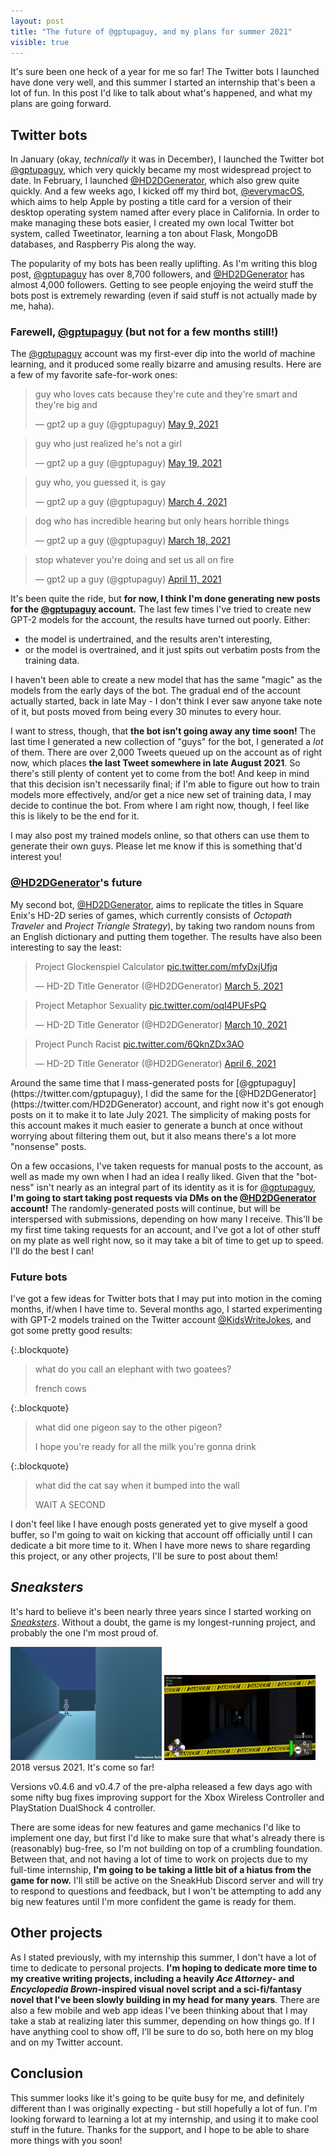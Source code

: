 ```yaml
---
layout: post
title: "The future of @gptupaguy, and my plans for summer 2021"
visible: true
---
```


It's sure been one heck of a year for me so far! The Twitter bots I launched have done very well, and this summer I started an internship that's been a lot of fun. In this post I'd like to talk about what's happened, and what my plans are going forward.

## Twitter bots
In January (okay, *technically* it was in December), I launched the Twitter bot [@gptupaguy](https://twitter.com/gptupaguy), which very quickly became my most widespread project to date.
In February, I launched [@HD2DGenerator](https://twitter.com/HD2DGenerator), which also grew quite quickly.
And a few weeks ago, I kicked off my third bot, [@everymacOS](https://twitter.com/everymacOS), which aims to help Apple by posting a title card for a version of their desktop operating system named after every place in California. In order to make managing these bots easier, I created my own local Twitter bot system, called Tweetinator, learning a ton about Flask, MongoDB databases, and Raspberry Pis along the way.

The popularity of my bots has been really uplifting. As I'm writing this blog post, [@gptupaguy](https://twitter.com/gptupaguy) has over 8,700 followers, and [@HD2DGenerator](https://twitter.com/HD2DGenerator) has almost 4,000 followers. Getting to see people enjoying the weird stuff the bots post is extremely rewarding (even if said stuff is not actually made by me, haha). 

### Farewell, [@gptupaguy](https://twitter.com/gptupaguy) (but not for a few months still!)
The [@gptupaguy](https://twitter.com/gptupaguy) account was my first-ever dip into the world of machine learning, and it produced some really bizarre and amusing results. Here are a few of my favorite safe-for-work ones:

<blockquote class="twitter-tweet"><p lang="en" dir="ltr">guy who loves cats because they&#39;re cute and they&#39;re smart and they&#39;re big and</p>&mdash; gpt2 up a guy (@gptupaguy) <a href="https://twitter.com/gptupaguy/status/1391271833475837956?ref_src=twsrc%5Etfw">May 9, 2021</a></blockquote> <script async src="https://platform.twitter.com/widgets.js" charset="utf-8"></script>

<blockquote class="twitter-tweet"><p lang="en" dir="ltr">guy who just realized he&#39;s not a girl</p>&mdash; gpt2 up a guy (@gptupaguy) <a href="https://twitter.com/gptupaguy/status/1394880522153697280?ref_src=twsrc%5Etfw">May 19, 2021</a></blockquote> <script async src="https://platform.twitter.com/widgets.js" charset="utf-8"></script>

<blockquote class="twitter-tweet"><p lang="en" dir="ltr">guy who, you guessed it, is gay</p>&mdash; gpt2 up a guy (@gptupaguy) <a href="https://twitter.com/gptupaguy/status/1367342688610119684?ref_src=twsrc%5Etfw">March 4, 2021</a></blockquote> <script async src="https://platform.twitter.com/widgets.js" charset="utf-8"></script>

<blockquote class="twitter-tweet"><p lang="en" dir="ltr">dog who has incredible hearing but only hears horrible things</p>&mdash; gpt2 up a guy (@gptupaguy) <a href="https://twitter.com/gptupaguy/status/1372601722250485763?ref_src=twsrc%5Etfw">March 18, 2021</a></blockquote> <script async src="https://platform.twitter.com/widgets.js" charset="utf-8"></script>

<blockquote class="twitter-tweet"><p lang="en" dir="ltr">stop whatever you&#39;re doing and set us all on fire</p>&mdash; gpt2 up a guy (@gptupaguy) <a href="https://twitter.com/gptupaguy/status/1381381779341238272?ref_src=twsrc%5Etfw">April 11, 2021</a></blockquote> <script async src="https://platform.twitter.com/widgets.js" charset="utf-8"></script>

It's been quite the ride, but **for now, I think I'm done generating new posts for the [@gptupaguy](https://twitter.com/gptupaguy) account.** The last few times I've tried to create new GPT-2 models for the account, the results have turned out poorly. Either:

- the model is undertrained, and the results aren't interesting,
- or the model is overtrained, and it just spits out verbatim posts from the training data.

I haven't been able to create a new model that has the same "magic" as the models from the early days of the bot. The gradual end of the account actually started, back in late May - I don't think I ever saw anyone take note of it, but posts moved from being every 30 minutes to every hour.

I want to stress, though, that **the bot isn't going away any time soon!** The last time I generated a new collection of "guys" for the bot, I generated a *lot* of them. There are over 2,000 Tweets queued up on the account as of right now, which places **the last Tweet somewhere in late August 2021**. So there's still plenty of content yet to come from the bot! And keep in mind that this decision isn't necessarily final; if I'm able to figure out how to train models more effectively, and/or get a nice new set of training data, I may decide to continue the bot. From where I am right now, though, I feel like this is likely to be the end for it. 

I may also post my trained models online, so that others can use them to generate their own guys. Please let me know if this is something that'd interest you!

### [@HD2DGenerator](https://twitter.com/HD2DGenerator)'s future
My second bot, [@HD2DGenerator](https://twitter.com/HD2DGenerator), aims to replicate the titles in Square Enix's HD-2D series of games, which currently consists of *Octopath Traveler* and *Project Triangle Strategy*), by taking two random nouns from an English dictionary and putting them together. The results have also been interesting to say the least:

<blockquote class="twitter-tweet"><p lang="en" dir="ltr">Project Glockenspiel Calculator <a href="https://t.co/mfyDxjUfjq">pic.twitter.com/mfyDxjUfjq</a></p>&mdash; HD-2D Title Generator (@HD2DGenerator) <a href="https://twitter.com/HD2DGenerator/status/1367856958917681155?ref_src=twsrc%5Etfw">March 5, 2021</a></blockquote> <script async src="https://platform.twitter.com/widgets.js" charset="utf-8"></script>

<blockquote class="twitter-tweet"><p lang="en" dir="ltr">Project Metaphor Sexuality <a href="https://t.co/oqI4PUFsPQ">pic.twitter.com/oqI4PUFsPQ</a></p>&mdash; HD-2D Title Generator (@HD2DGenerator) <a href="https://twitter.com/HD2DGenerator/status/1369746037678645252?ref_src=twsrc%5Etfw">March 10, 2021</a></blockquote> <script async src="https://platform.twitter.com/widgets.js" charset="utf-8"></script>

<blockquote class="twitter-tweet"><p lang="en" dir="ltr">Project Punch Racist <a href="https://t.co/6QknZDx3AO">pic.twitter.com/6QknZDx3AO</a></p>&mdash; HD-2D Title Generator (@HD2DGenerator) <a href="https://twitter.com/HD2DGenerator/status/1379248794500427776?ref_src=twsrc%5Etfw">April 6, 2021</a></blockquote> <script async src="https://platform.twitter.com/widgets.js" charset="utf-8"></script>
Around the same time that I mass-generated posts for [@gptupaguy](https://twitter.com/gptupaguy), I did the same for the [@HD2DGenerator](https://twitter.com/HD2DGenerator) account, and right now it's got enough posts on it to make it to late July 2021. The simplicity of making posts for this account makes it much easier to generate a bunch at once without worrying about filtering them out, but it also means there's a lot more "nonsense" posts.

On a few occasions, I've taken requests for manual posts to the account, as well as made my own when I had an idea I really liked. Given that the "bot-ness" isn't nearly as an integral part of its identity as it is for [@gptupaguy](https://twitter.com/gptupaguy), **I'm going to start taking post requests via DMs on the [@HD2DGenerator](https://twitter.com/HD2DGenerator) account!** The randomly-generated posts will continue, but will be interspersed with submissions, depending on how many I receive. This'll be my first time taking requests for an account, and I've got a lot of other stuff on my plate as well right now, so it may take a bit of time to get up to speed. I'll do the best I can!

### Future bots
I've got a few ideas for Twitter bots that I may put into motion in the coming months, if/when I have time to. Several months ago, I started experimenting with GPT-2 models trained on the Twitter account [@KidsWriteJokes](https://twitter.com/KidsWriteJokes), and got some pretty good results:

{:.blockquote}
> what do you call an elephant with two goatees?
> 
> french cows

{:.blockquote}
> what did one pigeon say to the other pigeon?
> 
> I hope you're ready for all the milk you're gonna drink

{:.blockquote}
> what did the cat say when it bumped into the wall
> 
> WAIT A SECOND

I don't feel like I have enough posts generated yet to give myself a good buffer, so I'm going to wait on kicking that account off officially until I can dedicate a bit more time to it. When I have more news to share regarding this project, or any other projects, I'll be sure to post about them!


## *Sneaksters*
It's hard to believe it's been nearly three years since I started working on *[Sneaksters](/sneaksters.html)*. Without a doubt, the game is my longest-running project, and probably the one I'm most proud of.

<div class="text-center my-3">
    <img src="/blog/images/sneaksters_old_thief.png" alt="An old screenshot of Sneaksters" style="max-width: 48%;">
    <img src="/blog/images/sneaksters_chase.png" alt="A new screenshot of Sneaksters; a guard is chasing the player" style="max-width: 48%;">
    <div class="text-small text-muted my-2">2018 versus 2021. It's come so far!</div>
</div>

Versions v0.4.6 and v0.4.7 of the pre-alpha released a few days ago with some nifty bug fixes improving support for the Xbox Wireless Controller and PlayStation DualShock 4 controller.

There are some ideas for new features and game mechanics I'd like to implement one day, but first I'd like to make sure that what's already there is (reasonably) bug-free, so I'm not building on top of a crumbling foundation. Between that, and not having a lot of time to work on projects due to my full-time internship, **I'm going to be taking a little bit of a hiatus from the game for now.** I'll still be active on the SneakHub Discord server and will try to respond to questions and feedback, but I won't be attempting to add any big new features until I'm more confident the game is ready for them.

## Other projects
As I stated previously, with my internship this summer, I don't have a lot of time to dedicate to personal projects. **I'm hoping to dedicate more time to my creative writing projects, including a heavily *Ace Attorney*- and *Encyclopedia Brown*-inspired visual novel script and a sci-fi/fantasy novel that I've been slowly building in my head for many years**. There are also a few mobile and web app ideas I've been thinking about that I may take a stab at realizing later this summer, depending on how things go. If I have anything cool to show off, I'll be sure to do so, both here on my blog and on my Twitter account.

## Conclusion
This summer looks like it's going to be quite busy for me, and definitely different than I was originally expecting - but still hopefully a lot of fun. I'm looking forward to learning a lot at my internship, and using it to make cool stuff in the future. Thanks for the support, and I hope to be able to share more things with you soon!